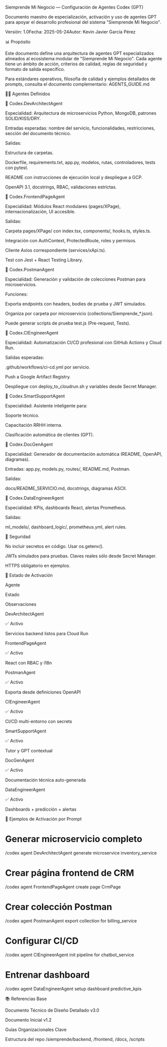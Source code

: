 Siemprende Mi Negocio — Configuración de Agentes Codex (GPT)

Documento maestro de especialización, activación y uso de agentes GPT para apoyar el desarrollo profesional del sistema "Siemprende Mi Negocio".

Versión: 1.0Fecha: 2025-05-24Autor: Kevin Javier García Pérez

📊 Propósito

Este documento define una arquitectura de agentes GPT especializados alineados al ecosistema modular de "Siemprende Mi Negocio". Cada agente tiene un ámbito de acción, criterios de calidad, reglas de seguridad y formato de salida específico.

Para estándares operativos, filosofía de calidad y ejemplos detallados de prompts, consulta el documento complementario: AGENTS_GUIDE.md

🧑‍💻 Agentes Definidos

🔹 Codex.DevArchitectAgent

Especialidad: Arquitectura de microservicios Python, MongoDB, patrones SOLID/KISS/DRY.

Entradas esperadas: nombre del servicio, funcionalidades, restricciones, sección del documento técnico.

Salidas:

Estructura de carpetas.

Dockerfile, requirements.txt, app.py, modelos, rutas, controladores, tests con pytest.

README con instrucciones de ejecución local y despliegue a GCP.

OpenAPI 3.1, docstrings, RBAC, validaciones estrictas.

🔹 Codex.FrontendPageAgent

Especialidad: Módulos React modulares (pages/XPage), internacionalización, UI accesible.

Salidas:

Carpeta pages/XPage/ con index.tsx, components/, hooks.ts, styles.ts.

Integración con AuthContext, ProtectedRoute, roles y permisos.

Cliente Axios correspondiente (services/xApi.ts).

Test con Jest + React Testing Library.

🔹 Codex.PostmanAgent

Especialidad: Generación y validación de colecciones Postman para microservicios.

Funciones:

Exporta endpoints con headers, bodies de prueba y JWT simulados.

Organiza por carpeta por microservicio (collections/Siemprende_*.json).

Puede generar scripts de prueba test.js (Pre-request, Tests).

🔹 Codex.CIEngineerAgent

Especialidad: Automatización CI/CD profesional con GitHub Actions y Cloud Run.

Salidas esperadas:

.github/workflows/ci-cd.yml por servicio.

Push a Google Artifact Registry.

Despliegue con deploy_to_cloudrun.sh y variables desde Secret Manager.

🔹 Codex.SmartSupportAgent

Especialidad: Asistente inteligente para:

Soporte técnico.

Capacitación RRHH interna.

Clasificación automática de clientes (GPT).

🔹 Codex.DocGenAgent

Especialidad: Generador de documentación automática (README, OpenAPI, diagramas).

Entradas: app.py, models.py, routes/, README.md, Postman.

Salidas:

docs/README_SERVICIO.md, docstrings, diagramas ASCII.

🔹 Codex.DataEngineerAgent

Especialidad: KPIs, dashboards React, alertas Prometheus.

Salidas:

ml_models/, dashboard_logic/, prometheus.yml, alert rules.

🔐 Seguridad

No incluir secretos en código. Usar os.getenv().

JWTs simulados para pruebas. Claves reales sólo desde Secret Manager.

HTTPS obligatorio en ejemplos.

📅 Estado de Activación

Agente

Estado

Observaciones

DevArchitectAgent

✅ Activo

Servicios backend listos para Cloud Run

FrontendPageAgent

✅ Activo

React con RBAC y i18n

PostmanAgent

✅ Activo

Exporta desde definiciones OpenAPI

CIEngineerAgent

✅ Activo

CI/CD multi-entorno con secrets

SmartSupportAgent

✅ Activo

Tutor y GPT contextual

DocGenAgent

✅ Activo

Documentación técnica auto-generada

DataEngineerAgent

✅ Activo

Dashboards + predicción + alertas

🔹 Ejemplos de Activación por Prompt

# Generar microservicio completo
/codex agent DevArchitectAgent generate microservice inventory_service

# Crear página frontend de CRM
/codex agent FrontendPageAgent create page CrmPage

# Crear colección Postman
/codex agent PostmanAgent export collection for billing_service

# Configurar CI/CD
/codex agent CIEngineerAgent init pipeline for chatbot_service

# Entrenar dashboard
/codex agent DataEngineerAgent setup dashboard predictive_kpis

📚 Referencias Base

Documento Técnico de Diseño Detallado v3.0

Documento Inicial v1.2

Guías Organizacionales Clave

Estructura del repo /siemprende/backend, /frontend, /docs, /scripts
